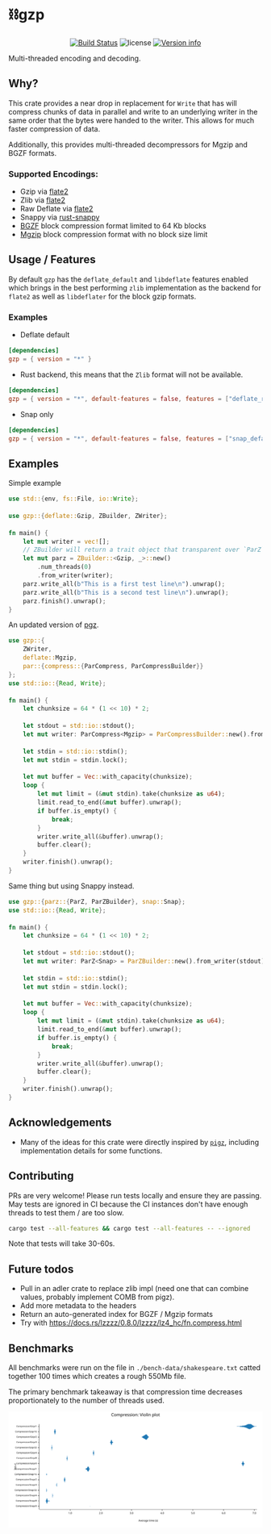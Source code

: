 # ⛓️gzp

<p align="center">
  <a href="https://github.com/sstadick/gzp/actions?query=workflow%3Aci"><img src="https://github.com/sstadick/gzp/workflows/ci/badge.svg" alt="Build Status"></a>
  <img src="https://img.shields.io/crates/l/gzp.svg" alt="license">
  <a href="https://crates.io/crates/gzp"><img src="https://img.shields.io/crates/v/gzp.svg?colorB=319e8c" alt="Version info"></a><br>
</p>

Multi-threaded encoding and decoding.

## Why?

This crate provides a near drop in replacement for `Write` that has will compress chunks of data in parallel and write
to an underlying writer in the same order that the bytes were handed to the writer. This allows for much faster
compression of data.

Additionally, this provides multi-threaded decompressors for Mgzip and BGZF formats.

### Supported Encodings:

- Gzip via [flate2](https://docs.rs/flate2/)
- Zlib via [flate2](https://docs.rs/flate2/)
- Raw Deflate via [flate2](https://docs.rs/flate2/)
- Snappy via [rust-snappy](https://docs.rs/snap)
- [BGZF](https://samtools.github.io/hts-specs/SAMv1.pdf) block compression format limited to 64 Kb blocks
- [Mgzip](https://pypi.org/project/mgzip/) block compression format with no block size limit

## Usage / Features

By default `gzp` has the `deflate_default` and `libdeflate` features enabled which brings in the best performing `zlib`
implementation as the backend for `flate2` as well as `libdeflater` for the block gzip formats.

### Examples

- Deflate default

```toml
[dependencies]
gzp = { version = "*" }
```

- Rust backend, this means that the `Zlib` format will not be available.

```toml
[dependencies]
gzp = { version = "*", default-features = false, features = ["deflate_rust"] }
```

- Snap only

```toml
[dependencies]
gzp = { version = "*", default-features = false, features = ["snap_default"] }
```

## Examples

Simple example

```rust
use std::{env, fs::File, io::Write};

use gzp::{deflate::Gzip, ZBuilder, ZWriter};

fn main() {
    let mut writer = vec![];
    // ZBuilder will return a trait object that transparent over `ParZ` or `SyncZ`
    let mut parz = ZBuilder::<Gzip, _>::new()
        .num_threads(0)
        .from_writer(writer);
    parz.write_all(b"This is a first test line\n").unwrap();
    parz.write_all(b"This is a second test line\n").unwrap();
    parz.finish().unwrap();
}
```

An updated version of [pgz](https://github.com/vorner/pgz).

```rust
use gzp::{
    ZWriter,
    deflate::Mgzip,
    par::{compress::{ParCompress, ParCompressBuilder}}
};
use std::io::{Read, Write};

fn main() {
    let chunksize = 64 * (1 << 10) * 2;

    let stdout = std::io::stdout();
    let mut writer: ParCompress<Mgzip> = ParCompressBuilder::new().from_writer(stdout);

    let stdin = std::io::stdin();
    let mut stdin = stdin.lock();

    let mut buffer = Vec::with_capacity(chunksize);
    loop {
        let mut limit = (&mut stdin).take(chunksize as u64);
        limit.read_to_end(&mut buffer).unwrap();
        if buffer.is_empty() {
            break;
        }
        writer.write_all(&buffer).unwrap();
        buffer.clear();
    }
    writer.finish().unwrap();
}
```

Same thing but using Snappy instead.

```rust
use gzp::{parz::{ParZ, ParZBuilder}, snap::Snap};
use std::io::{Read, Write};

fn main() {
    let chunksize = 64 * (1 << 10) * 2;

    let stdout = std::io::stdout();
    let mut writer: ParZ<Snap> = ParZBuilder::new().from_writer(stdout);

    let stdin = std::io::stdin();
    let mut stdin = stdin.lock();

    let mut buffer = Vec::with_capacity(chunksize);
    loop {
        let mut limit = (&mut stdin).take(chunksize as u64);
        limit.read_to_end(&mut buffer).unwrap();
        if buffer.is_empty() {
            break;
        }
        writer.write_all(&buffer).unwrap();
        buffer.clear();
    }
    writer.finish().unwrap();
}
```

## Acknowledgements

- Many of the ideas for this crate were directly inspired by [`pigz`](https://github.com/madler/pigz), including
  implementation details for some functions.

## Contributing

PRs are very welcome! Please run tests locally and ensure they are passing. May tests are ignored in CI because the CI
instances don't have enough threads to test them / are too slow.

```bash
cargo test --all-features && cargo test --all-features -- --ignored
```

Note that tests will take 30-60s.

## Future todos

- Pull in an adler crate to replace zlib impl (need one that can combine values, probably implement COMB from pigz).
- Add more metadata to the headers
- Return an auto-generated index for BGZF / Mgzip formats
- Try with https://docs.rs/lzzzz/0.8.0/lzzzz/lz4_hc/fn.compress.html

## Benchmarks

All benchmarks were run on the file in `./bench-data/shakespeare.txt` catted together 100 times which creates a rough
550Mb file.

The primary benchmark takeaway is that compression time decreases proportionately to the number of threads used.

![benchmarks](./violin.svg)
